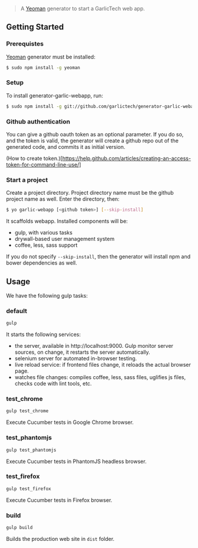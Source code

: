 > A [Yeoman](http://yeoman.io) generator to start a GarlicTech web app.

## Getting Started

### Prerequistes

[Yeoman](http://yeoman.io) generator must be installed:

```bash
$ sudo npm install -g yeoman
```

### Setup
To install generator-garlic-webapp, run:

```bash
$ sudo npm install -g git://github.com/garlictech/generator-garlic-webapp.git
```

### Github authentication

You can give a github oauth token as an optional parameter. If you do so, and the token is valid, the generator will create a github repo out of the generated code, and commits it as initial version.

(How to create token.)[https://help.github.com/articles/creating-an-access-token-for-command-line-use/]


### Start a project

Create a project directory. Project directory name must be the github project name as well. Enter the directory, then:

```bash
$ yo garlic-webapp [<github token>] [--skip-install]
```

It scaffolds webapp. Installed components will be:

* gulp, with various tasks
* drywall-based user management system 
* coffee, less, sass support

If you do not specify `--skip-install`, then the generator will install npm and bower dependencies as well.

## Usage

We have the following gulp tasks:

### default

```bash
gulp
```

It starts the following services:

* the server, available in http://localhost:9000. Gulp monitor server sources, on change, it restarts the server automatically.
* selenium server for automated in-browser testing.
* live reload service: if frontend files change, it reloads the actual browser page.
* watches file changes: compiles coffee, less, sass files, uglifies js files, checks code with lint tools, etc.

### test_chrome

```bash
gulp test_chrome
```

Execute Cucumber tests in Google Chrome browser.

### test_phantomjs

```bash
gulp test_phantomjs
```

Execute Cucumber tests in PhantomJS headless browser.

### test_firefox

```bash
gulp test_firefox
```

Execute Cucumber tests in Firefox browser.

### build

```bash
gulp build
```

Builds the production web site in `dist` folder.


